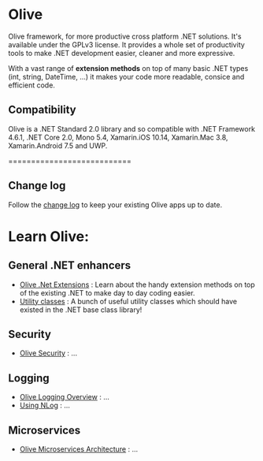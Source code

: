 # Olive
Olive framework, for more productive cross platform .NET solutions. It's available under the GPLv3 license.
It provides a whole set of productivity tools to make .NET development easier, cleaner and more expressive.

With a vast range of **extension methods** on top of many basic .NET types (int, string, DateTime, ...) it makes your code more readable, consice and efficient code.

## Compatibility
Olive is a .NET Standard 2.0 library and so compatible with .NET Framework 4.6.1, .NET Core 2.0, Mono 5.4, Xamarin.iOS 10.14, Xamarin.Mac 3.8, Xamarin.Android 7.5 and UWP.

===========================

## Change log
Follow the [change log](ChangeLog.md) to keep your existing Olive apps up to date.

# Learn Olive:

## General .NET enhancers
- [Olive .Net Extensions](Core/Extensions.md) : Learn about the handy extension methods on top of the existing .NET to make day to day coding easier.
- [Utility classes](Core/Utilities.md) : A bunch of useful utility classes which should have existed in the .NET base class library!

## Security
- [Olive Security](Security/Security.md) : ...

## Logging
- [Olive Logging Overview](Logging/Logging.md) : ...
- [Using NLog](Logging/NLog.md) : ...


## Microservices
- [Olive Microservices Architecture](Microservices/Overview.md) : ...
